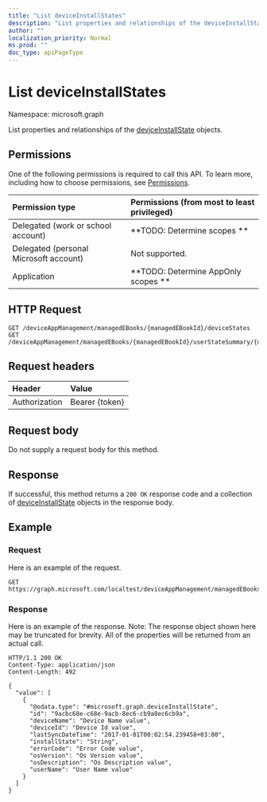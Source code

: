 ```yaml
---
title: "List deviceInstallStates"
description: "List properties and relationships of the deviceInstallState objects."
author: ""
localization_priority: Normal
ms.prod: ""
doc_type: apiPageType
---
```


# List deviceInstallStates

Namespace: microsoft.graph

List properties and relationships of the [deviceInstallState](../resources/deviceinstallstate.md) objects.

## Permissions
One of the following permissions is required to call this API. To learn more, including how to choose permissions, see [Permissions](/concepts/permissions-reference.md).

|Permission type|Permissions (from most to least privileged)|
|:---|:---|
|Delegated (work or school account)|**TODO: Determine scopes **|
|Delegated (personal Microsoft account)|Not supported.|
|Application|**TODO: Determine AppOnly scopes **|

## HTTP Request
<!-- {
  "blockType": "ignored"
}
-->
``` http
GET /deviceAppManagement/managedEBooks/{managedEBookId}/deviceStates
GET /deviceAppManagement/managedEBooks/{managedEBookId}/userStateSummary/{userInstallStateSummaryId}/deviceStates
```

## Request headers
|Header|Value|
|:---|:---|
|Authorization|Bearer {token}|

## Request body
Do not supply a request body for this method.

## Response
If successful, this method returns a `200 OK` response code and a collection of [deviceInstallState](../resources/deviceinstallstate.md) objects in the response body.

## Example

### Request
Here is an example of the request.
<!-- {
  "blockType": "request",
  "name": "get_deviceinstallstate"
}
-->
``` http
GET https://graph.microsoft.com/localtest/deviceAppManagement/managedEBooks/{managedEBookId}/deviceStates
```

### Response
Here is an example of the response. Note: The response object shown here may be truncated for brevity. All of the properties will be returned from an actual call.
<!-- {
  "blockType": "response",
  "truncated": true,
  "@odata.type": "collection(microsoft.graph.deviceinstallstate)"
}
-->
``` http
HTTP/1.1 200 OK
Content-Type: application/json
Content-Length: 492

{
  "value": [
    {
      "@odata.type": "#microsoft.graph.deviceInstallState",
      "id": "9acbc68e-c68e-9acb-8ec6-cb9a8ec6cb9a",
      "deviceName": "Device Name value",
      "deviceId": "Device Id value",
      "lastSyncDateTime": "2017-01-01T00:02:54.239458+03:00",
      "installState": "String",
      "errorCode": "Error Code value",
      "osVersion": "Os Version value",
      "osDescription": "Os Description value",
      "userName": "User Name value"
    }
  ]
}
```

